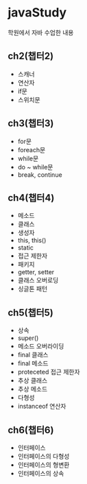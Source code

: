 # javaStudy
학원에서 자바 수업한 내용

ch2(챕터2)
----------------------
* 스캐너
* 연산자
* if문
* 스위치문

ch3(챕터3)
----------------------
* for문
* foreach문
* while문
* do ~ while문
* break, continue

ch4(챕터4)
----------------------
* 메소드
* 클래스
* 생성자
* this, this()
* static
* 접근 제한자
* 패키지
* getter, setter
* 클래스 오버로딩
* 싱글톤 패턴

ch5(챕터5)
----------------------
* 상속
* super()
* 메소드 오버라이딩
* final 클래스
* final 메소드
* proteceted 접근 제한자
* 추상 클래스
* 추상 메소드
* 다형성
* instanceof 연산자

ch6(챕터6)
----------------------
* 인터페이스
* 인터페이스의 다형성
* 인터페이스의 형변환
* 인터페이스의 상속
